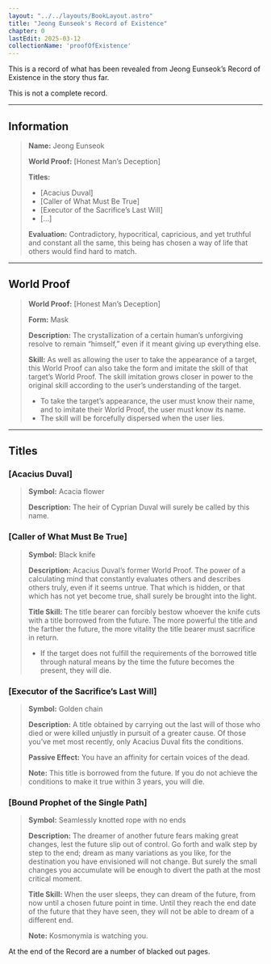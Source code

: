 ```yaml
---
layout: "../../layouts/BookLayout.astro"
title: "Jeong Eunseok's Record of Existence"
chapter: 0
lastEdit: 2025-03-12
collectionName: 'proofOfExistence'
---
```


This is a record of what has been revealed from Jeong Eunseok’s Record of Existence in the story thus far. 

This is not a complete record. 

--- 

## Information

> **Name:** Jeong Eunseok
> 
> **World Proof:** [Honest Man’s Deception]
> 
> **Titles:** 
> - [Acacius Duval]
> - [Caller of What Must Be True]
> - [Executor of the Sacrifice’s Last Will]
> - […]
> 
> **Evaluation:** Contradictory, hypocritical, capricious, and yet truthful and constant all the same, this being has chosen a way of life that others would find hard to match.

---

## World Proof

> **World Proof:** [Honest Man’s Deception] 
> 
> **Form:** Mask
> 
> **Description:** The crystallization of a certain human’s unforgiving resolve to remain “himself,” even if it meant giving up everything else. 
> 
> **Skill:** As well as allowing the user to take the appearance of a target, this World Proof can also take the form and imitate the skill of that target’s World Proof. The skill imitation grows closer in power to the original skill according to the user’s understanding of the target. 
> - To take the target’s appearance, the user must know their name, and to imitate their World Proof, the user must know its name.
> - The skill will be forcefully dispersed when the user lies. 

---

## Titles

### [Acacius Duval] 

> **Symbol:** Acacia flower
> 
> **Description:** The heir of Cyprian Duval will surely be called by this name. 

### [Caller of What Must Be True]

> **Symbol:** Black knife
> 
> **Description:** Acacius Duval’s former World Proof. The power of a calculating mind that constantly evaluates others and describes others truly, even if it seems untrue. That which is hidden, or that which has not yet become true, shall surely be brought into the light. 
> 
> **Title Skill:** The title bearer can forcibly bestow whoever the knife cuts with a title borrowed from the future. The more powerful the title and the farther the future, the more vitality the title bearer must sacrifice in return. 
> - If the target does not fulfill the requirements of the borrowed title through natural means by the time the future becomes the present, they will die. 

### [Executor of the Sacrifice’s Last Will]

> **Symbol:** Golden chain
> 
> **Description:** A title obtained by carrying out the last will of those who died or were killed unjustly in pursuit of a greater cause. Of those you’ve met most recently, only Acacius Duval fits the conditions.
> 
> **Passive Effect:** You have an affinity for certain voices of the dead. 
> 
> **Note:** This title is borrowed from the future. If you do not achieve the conditions to make it true within 3 years, you will die. 

### [Bound Prophet of the Single Path]

> **Symbol:** Seamlessly knotted rope with no ends
> 
> **Description:** The dreamer of another future fears making great changes, lest the future slip out of control. Go forth and walk step by step to the end; dream as many variations as you like, for the destination you have envisioned will not change. But surely the small changes you accumulate will be enough to divert the path at the most critical moment. 
> 
> **Title Skill:** When the user sleeps, they can dream of the future, from now until a chosen future point in time. Until they reach the end date of the future that they have seen, they will not be able to dream of a different end. 
> 
> **Note:** Kosmonymia is watching you. 

At the end of the Record are a number of blacked out pages.